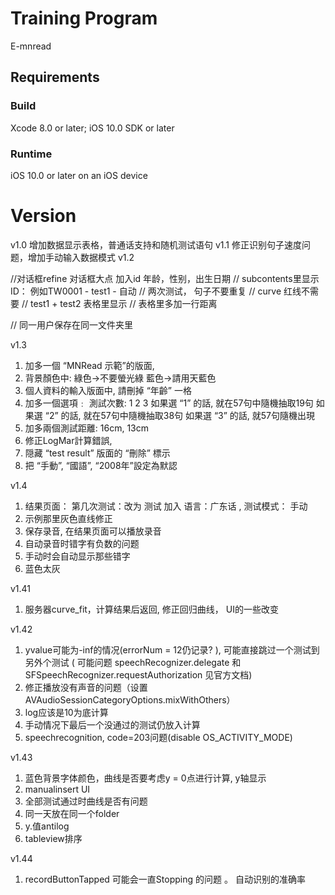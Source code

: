 # Training Program

E-mnread

## Requirements

### Build

Xcode 8.0 or later; iOS 10.0 SDK or later

### Runtime

iOS 10.0 or later on an iOS device

# Version

v1.0 增加数据显示表格，普通话支持和随机测试语句
v1.1 修正识别句子速度问题，增加手动输入数据模式
v1.2

//对话框refine 对话框大点 加入id 年龄，性别，出生日期
// subcontents里显示ID： 例如TW0001 - test1 - 自动
// 两次测试， 句子不要重复
// curve 红线不需要
// test1 + test2 表格里显示
// 表格里多加一行距离

// 同一用户保存在同一文件夹里

v1.3
1.    加多一個 “MNRead 示範”的版面,
2.    背景顏色中:     綠色→不要螢光綠
藍色→請用天藍色
3.    個人資料的輸入版面中, 請刪掉 “年齡” 一格
4.    加多一個選項﹕
測試次數: 1  2  3
如果選 “1” 的話, 就在57句中隨機抽取19句
如果選 “2” 的話, 就在57句中隨機抽取38句
如果選 “3” 的話, 就57句隨機出現
5.    加多兩個測試距離: 16cm, 13cm
6.    修正LogMar計算錯誤,
7.    隠藏 “test result” 版面的 “刪除” 標示
8.    把 “手動”, “國語”, “2008年”設定為默認


v1.4
1. 结果页面： 第几次测试：改为  测试
                    加入     语言：广东话 , 测试模式： 手动
2. 示例那里灰色直线修正
3. 保存录音, 在结果页面可以播放录音
4. 自动录音时错字有负数的问题
5. 手动时会自动显示那些错字
6. 蓝色太灰

v1.41
1.  服务器curve_fit，计算结果后返回, 修正回归曲线， UI的一些改变

v1.42

1. yvalue可能为-inf的情况(errorNum = 12仍记录? ), 可能直接跳过一个测试到另外个测试
(  可能问题 speechRecognizer.delegate 和 SFSpeechRecognizer.requestAuthorization 见官方文档)
2. 修正播放没有声音的问题（设置AVAudioSessionCategoryOptions.mixWithOthers）
3. log应该是10为底计算
4. 手动情况下最后一个没通过的测试仍放入计算
5. speechrecognition, code=203问题(disable OS_ACTIVITY_MODE)

v1.43
1. 蓝色背景字体颜色，曲线是否要考虑y = 0点进行计算, y轴显示
2. manualinsert UI
3. 全部测试通过时曲线是否有问题
4. 同一天放在同一个folder
5.  y.值antilog
6.  tableview排序

v1.44
1. recordButtonTapped 可能会一直Stopping 的问题 。 自动识别的准确率

 
                    


